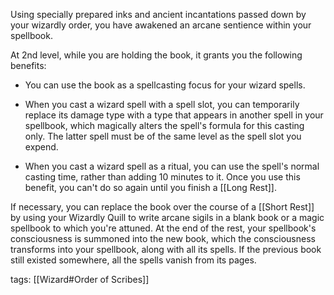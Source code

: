Using specially prepared inks and ancient incantations passed down by your wizardly order, you have awakened an arcane sentience within your spellbook.

At 2nd level, while you are holding the book, it grants you the following benefits:

-   You can use the book as a spellcasting focus for your wizard spells.

-   When you cast a wizard spell with a spell slot, you can temporarily replace its damage type with a type that appears in another spell in your spellbook, which magically alters the spell's formula for this casting only. The latter spell must be of the same level as the spell slot you expend.

-   When you cast a wizard spell as a ritual, you can use the spell's normal casting time, rather than adding 10 minutes to it. Once you use this benefit, you can't do so again until you finish a [[Long Rest]].

If necessary, you can replace the book over the course of a [[Short Rest]] by using your Wizardly Quill to write arcane sigils in a blank book or a magic spellbook to which you're attuned. At the end of the rest, your spellbook's consciousness is summoned into the new book, which the consciousness transforms into your spellbook, along with all its spells. If the previous book still existed somewhere, all the spells vanish from its pages.

tags: [[Wizard#Order of Scribes]]